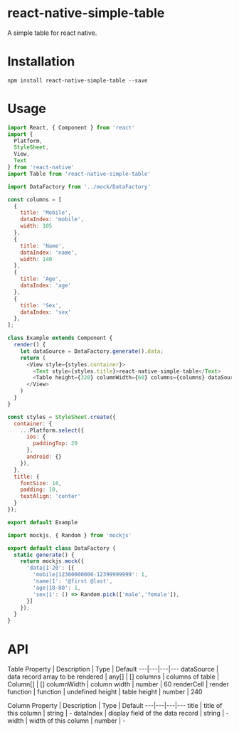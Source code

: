 # react-native-simple-table
A simple table for react native.

# Installation
`npm install react-native-simple-table --save`

# Usage
```js
import React, { Component } from 'react'
import {
  Platform,
  StyleSheet,
  View,
  Text
} from 'react-native'
import Table from 'react-native-simple-table'

import DataFactory from '../mock/DataFactory'

const columns = [
  {
    title: 'Mobile',
    dataIndex: 'mobile',
    width: 105
  },
  {
    title: 'Name',
    dataIndex: 'name',
    width: 140
  },
  {
    title: 'Age',
    dataIndex: 'age'
  },
  {
    title: 'Sex',
    dataIndex: 'sex'
  },
];

class Example extends Component {
  render() {
    let dataSource = DataFactory.generate().data;
    return (
      <View style={styles.container}>
        <Text style={styles.title}>react-native-simple-table</Text>
        <Table height={320} columnWidth={60} columns={columns} dataSource={dataSource} />
      </View>
    )
  }
}

const styles = StyleSheet.create({
  container: {
    ...Platform.select({
      ios: {
        paddingTop: 20
      },
      android: {}
    }),
  },
  title: {
    fontSize: 18,
    padding: 10,
    textAlign: 'center'
  }
});

export default Example
```

```js
import mockjs, { Random } from 'mockjs'

export default class DataFactory {
  static generate() {
    return mockjs.mock({
      'data|1-20': [{
        'mobile|12300000000-12399999999': 1,
        'name|1': '@first @last',
        'age|18-80': 1,
        'sex|1': () => Random.pick(['male','female']),
      }]
    });
  }
}
```


# API
Table
Property | Description | Type | Default
---|---|---|---
dataSource | data record array to be rendered | any[] | []
columns | columns of table | Column[] | []
columnWidth | column width | number | 60
renderCell | render function | function | undefined
height | table height | number | 240

Column
Property | Description | Type | Default
---|---|---|---
title | title of this column | string | -
dataIndex | display field of the data record | string | -
width | width of this column | number | -